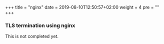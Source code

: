 +++
title = "nginx"
date = 2019-08-10T12:50:57+02:00
weight = 4
pre = ""
+++

### TLS termination using nginx

This is not completed yet.

